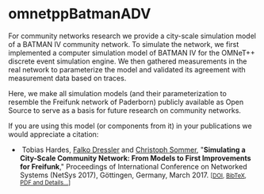 # omnetppBatmanADV

For community networks research we provide a city-scale simulation model of a BATMAN IV community network. To simulate the network, we first implemented a computer simulation model of BATMAN IV for the OMNeT++ discrete event simulation engine. We then gathered measurements in the real network to parameterize the model and validated its agreement with measurement data based on traces.

Here, we make all simulation models (and their parameterization to resemble the Freifunk network of Paderborn) publicly available as Open Source to serve as a basis for future research on community networks.

If you are using this model (or components from it) in your publications we would appreciate a citation: 
<ul>
<li><a href="http://dx.doi.org/10.1109/NetSys.2017.7903954"><img src="/bib/icons/IEEE-logo.gif" title="IEEE" alt=""></a> Tobias Hardes, <a class="bibauthorlink" href="http://www.ccs-labs.org/~dressler/">Falko Dressler</a> and <a class="bibauthorlink" href="http://www.ccs-labs.org/~sommer/">Christoph Sommer</a>, "<strong>Simulating a City-Scale Community Network: From Models to First Improvements for Freifunk</strong>," Proceedings of International Conference on Networked Systems (NetSys 2017), Göttingen, Germany, March 2017.
 <small>[<a href="http://dx.doi.org/10.1109/NetSys.2017.7903954">DOI</a>, <a href="/bib/hardes2017simulating/hardes2017simulating.bib">BibTeX</a>, <a href="/bib/hardes2017simulating/">PDF and Details...</a>]</small></li>
 </ul>
